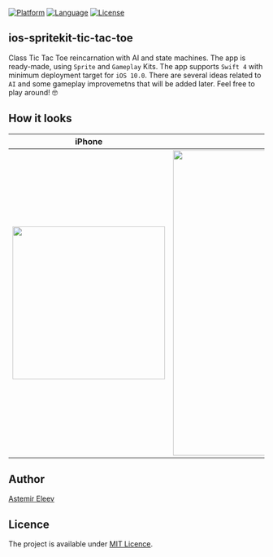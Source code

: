 [![Platform](https://img.shields.io/badge/platform-iOS-yellow.svg)]()
[![Language](https://img.shields.io/badge/language-swift-orange.svg)]()
[![License](https://img.shields.io/badge/license-MIT-blue.svg)]()


## ios-spritekit-tic-tac-toe
Class Tic Tac Toe reincarnation with AI and state machines. The app is ready-made, using `Sprite` and `Gameplay` Kits. The app supports `Swift 4` with minimum deployment target for `iOS 10.0`. There are several ideas related to `AI` and some gameplay improvemetns that will be added later. Feel free to play around! 🤓

## How it looks

iPhone             |  iPad
:-------------------------:|:-------------------------:
<img src="https://user-images.githubusercontent.com/5098753/37877361-d8211056-3062-11e8-9f2f-2203ae60b3ca.gif" width="300">  |  <img src="https://user-images.githubusercontent.com/5098753/37877311-03f66f6a-3062-11e8-894d-5efee9953692.gif" width="600">

## Author
[Astemir Eleev](https://github.com/jVirus)

## Licence 
The project is available under [MIT Licence](https://github.com/jVirus/crosses-and-zeros-ios-game/blob/master/LICENSE).

